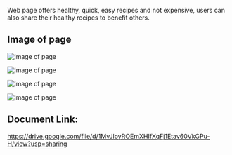 
Web page offers healthy, quick, easy recipes and not expensive, users can also share their healthy recipes to benefit others. 

## Image of page
![image of page]([https://drive.google.com/file/d/1pcLTTUq8Ge4MUpmbZX5JZ6PGQXJMDljS/view?usp=sharing])

![image of page]([(https://drive.google.com/file/d/1pOf8wM5CyEXJJjKLKcmnSxexXX2LUe4t/view?usp=sharing)])

![image of page]([https://drive.google.com/file/d/15LgNBhQm2s5vk-EhFwNZv62D3S8OfS8A/view?usp=sharing])

![image of page]([https://drive.google.com/file/d/12i-oxfPjUB3jwUC4wKBdEG8TQRwPA_q-/view?usp=sharing])


## Document Link:
https://drive.google.com/file/d/1MvJloyROEmXHIfXqFj1Etav60VkGPu-H/view?usp=sharing
